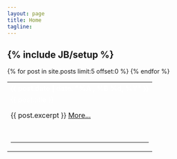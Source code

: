 ```yaml
---
layout: page
title: Home 
tagline: 
---
```

{% include JB/setup %}
---

<table class="posts">
   <!-- Get 7 most recent entries by date (asc) -->
   {% for post in site.posts limit:5 offset:0 %}
   <tr>
      <th align="left" style="color:white">{{ post.date | date: "%A , %B %d, %Y" }} </th>
   </tr>
   <tr>
      <td>
         <span style="color:white"> {{ post.title }} </span>
         <p>{{ post.excerpt }}
            <a href="{{ BASE_PATH }}{{ post.url }}"> More... </a>				
         </p>
         <br/>
         <hr/>
      </td>
   </tr>
   {% endfor %} 
</table>



